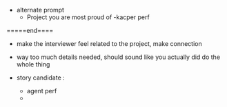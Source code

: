 - alternate prompt
    - Project you are most proud of
-kacper perf

=====end====

- make the interviewer feel related to the project, make connection
- way too much details needed, should sound like you actually did do the whole thing

- story candidate :
    - agent perf
    - 